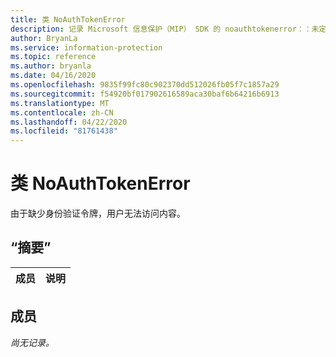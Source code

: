 ```yaml
---
title: 类 NoAuthTokenError
description: 记录 Microsoft 信息保护（MIP） SDK 的 noauthtokenerror：：未定义的类。
author: BryanLa
ms.service: information-protection
ms.topic: reference
ms.author: bryanla
ms.date: 04/16/2020
ms.openlocfilehash: 9835f99fc80c902370dd512026fb05f7c1857a29
ms.sourcegitcommit: f54920bf017902616589aca30baf6b64216b6913
ms.translationtype: MT
ms.contentlocale: zh-CN
ms.lasthandoff: 04/22/2020
ms.locfileid: "81761438"
---
```

# <a name="class-noauthtokenerror"></a>类 NoAuthTokenError 
由于缺少身份验证令牌，用户无法访问内容。
  
## <a name="summary"></a>“摘要”
 成员                        | 说明                                
--------------------------------|---------------------------------------------
  
## <a name="members"></a>成员
_尚无记录。_
